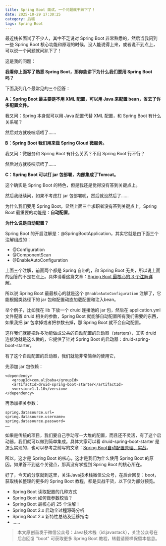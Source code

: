 ```yaml
---
title: Spring Boot 面试，一个问题就干趴下了！
date: 2025-10-29 17:30:25
category: 后端
tags: Spring Boot
---
```


最近栈长面试了不少人，其中不乏说对 Spring Boot 非常熟悉的，然后当我问到一些 Spring Boot 核心功能和原理的时候，没人能说得上来，或者说不到点上，可以说一个问题就问趴下了！

这是我的问题：

**我看你上面写了熟悉 Spring Boot，那你能讲下为什么我们要用 Spring Boot 吗？**

下面我列几个最常见的三个回答：

**A：Spring Boot 最主要是不用 XML 配置，可以用 Java 来配置 bean，省去了许多配置文件。**

我又问：Spring 本身就可以用 Java 配置代替 XML 配置，和 Spring Boot 有什么关系呢？

然后对方就吱吱唔唔了……

**B：Spring Boot 我们用来做 Spring Cloud 微服务。**

我又问：微服务和 Spring Boot 有什么关系？不用 Spring Boot 行不行？

然后对方就吱吱唔唔了……

**C：Spring Boot 可以打 jar 包部署，内部集成了Tomcat。**

这个确实是 Spring Boot 的特色，但是我还是觉得没有答到关键点上。

然后我继续问，如果不考虑打 jar 包部署呢，然后就没然后了……

为什么我们要用 Spring Boot，显然上面三个求职者没有答到关键点上，Spring Boot 最重要的功能是：**自动配置**。

**为什么说是自动配置？**

Spring Boot 的开启注解是：@SpringBootApplication，其实它就是由下面三个注解组成的：

- @Configuration
- @ComponentScan
- @EnableAutoConfiguration

上面三个注解，前面两个都是 Spring 自带的，和 Spring Boot 无关，所以说上面的回答的不是在点上。具体请看这篇文章：[Spring Boot 最核心的 3 个注解详解](https://mp.weixin.qq.com/s/kNvy_0jb4oJtYdaxryq5xg)。

所以说 Spring Boot 最最核心的就是这个 `@EnableAutoConfiguration` 注解了，它能根据类路径下的 jar 包和配置动态加载配置和注入bean。

举个例子，比如我在 lib 下放一个 druid 连接池的 jar 包，然后在 application.yml 文件配置 druid 相关的参数，Spring Boot 就能够自动配置所有我们需要的东西，如果我把 jar 包拿掉或者把参数去掉，那 Spring Boot 就不会自动配置。

这样我们就能把许多功能做成公共的自动配置的启动器（starters），其实 druid 连接池就是这么做的，它提供了针对 Spring Boot 的启动器：druid-spring-boot-starter。

有了这个自动配置的启动器，我们就能非常简单的使用它，

先添加 jar 包依赖：

```
<dependency>
   <groupId>com.alibaba</groupId>
   <artifactId>druid-spring-boot-starter</artifactId>
   <version>1.1.10</version>
</dependency>
```

再添加相关参数：

```
spring.datasource.url= 
spring.datasource.username=
spring.datasource.password=
……
```

如果是传统的项目，我们要自己手动写一大堆的配置，而且还不灵活，有了这个启动器，我们就可以做到简单集成。具体大家可以看 druid-spring-boot-starter 是怎么实现的，也可以参考之前写的文章：[Spring Boot自动配置原理、实战](https://mp.weixin.qq.com/s/gs2zLSH6m9ijO0-pP2sr9Q)。

所以，这才是 Spring Boot 的核心，这才是我们为什么使用 Spring Boot 的原因。如果答不到这个关键点，那真没有掌握到 Spring Boot 的核心所在。

好了，今天的分享就到这里，关注Java技术栈微信公众号，在后台回复：boot，获取栈长整理的更多的 Spring Boot 教程，都是实战干货，以下仅为部分预览。

- Spring Boot 读取配置的几种方式
- Spring Boot 如何做参数校验？
- Spring Boot 最核心的 25 个注解！
- Spring Boot 2.x 启动全过程源码分析
- Spring Boot 2.x 新特性总结及迁移指南
- ……

> 本文原创首发于微信公众号：Java技术栈（id:javastack），关注公众号在后台回复 "boot" 可获取更多 Spring Boot 教程，转载请原样保留本信息。

